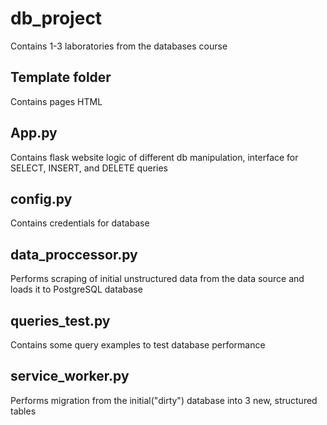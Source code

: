 # db_project
Contains 1-3 laboratories from the databases course

## Template folder
Contains pages HTML

## App.py
Contains flask website logic of different db manipulation, interface for SELECT, INSERT, and DELETE queries

## config.py
Contains credentials for database

## data_proccessor.py
Performs scraping of initial unstructured data from the data source and loads it to PostgreSQL database

## queries_test.py
Contains some query examples to test database performance

## service_worker.py
Performs migration from the initial("dirty") database into 3 new, structured tables
